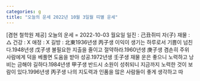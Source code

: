 ```yaml
---
categories: g
title: "오늘의 운세 2022년 10월 3일월 띠별 운세"
---
```

[겸현 철학원 제공] 오늘의 운세 = 2022-10-03 월요일 일진 : 己丑쥐띠 자(子) 재물 : △ 건강 : X 애정 : X 길방 : 北東1936년생 丙子생 이익이 생기는 하루로서 기쁨이 넘친다.1948년생 戊子생 불필요한 지출을 줄이고 절약하라.1960년생 庚子생 겸손히 주위사람에게 덕을 베풀면 도움을 받아 성공.1972년생 壬子생 재물 운은 좋으니 노력하고 낭비는 금해야 길하다.1984년생 甲子생 반드시 소원이 성취되니 지금까지 노력한 것이 보람이 있다.1996년생 丙子생 나의 지도력과 인품을 많은 사람들이 좋게 생각하고 따